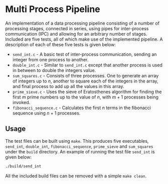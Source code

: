 # Multi Process Pipeline
An implementation of a data processing pipeline consisting of a number of processing stages, connected in series, using pipes for inter-process communication (IPC) and allowing for an arbitrary number of stages. Included are five tests, all of which make use of the implemented pipeline. A description of each of these five tests is given below:

- `send_int.c` - A basic test of inter-process communication, sending an integer from one process to another.
- `double_int.c` - Similar to `send_int.c` except that another process is used in between to double the integers value.
- `sum_squares.c` - Consists of three processes. One to generate an array of integers up to $n$, another to square each of the integers in the array, and final process to add up all the values in this array.
- `prime_sieve.c` - Uses the sieve of Eratosthenes algorithm for finding the first $m$ prime numbers up to the value of $n$, with $m + 1$ processes being invoked.
- `fibonacci_sequence.c` - Calculates the first $n$ terms in the fibonacci sequence using $n + 1$ processes. 

## Usage
The test files can be built using `make`. This produces five executables, `send_int`, `double_int`, `fibonacci_sequence`, `prime_sieve` and `sum_squares` under the `build` directory. An example of running the test file `send_int` is given below:
```bash
./build/send_int
```
All the included build files can be removed with a simple `make clean`.
